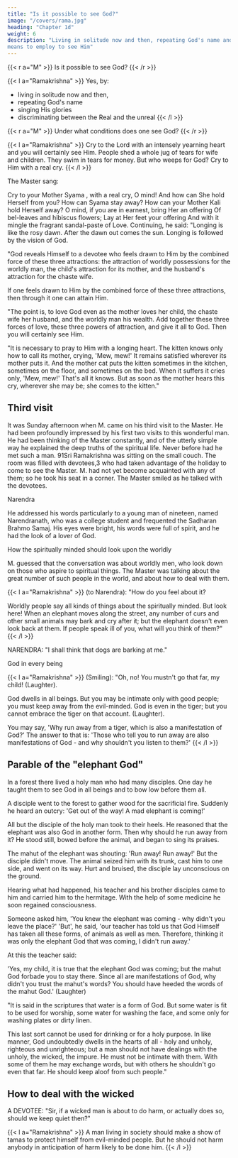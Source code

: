 ```yaml
---
title: "Is it possible to see God?"
image: "/covers/rama.jpg"
heading: "Chapter 1d"
weight: 6
description: "Living in solitude now and then, repeating God's name and singing His glories, and discriminating between the Real and the unreal - these are the
means to employ to see Him"
---
```




{{< r a="M" >}}
Is it possible to see God?
{{< /r >}}


{{< l a="Ramakrishna" >}}
Yes, by:
- living in solitude now and then,
- repeating God's name
- singing His glories
- discriminating between the Real and the unreal
{{< /l >}}


{{< r a="M" >}}
Under what conditions does one see God?
{{< /r >}}


{{< l a="Ramakrishna" >}}
Cry to the Lord with an intensely yearning heart and you will certainly see Him. People shed a whole jug of tears for wife and children. They swim in tears for
money. But who weeps for God? Cry to Him with a real cry.
{{< /l >}}


The Master sang:

Cry to your Mother Syama , with a real cry, O mind!
And how can She hold Herself from you?
How can Syama stay away?
How can your Mother Kali hold Herself away?
O mind, if you are in earnest, bring Her an offering
Of bel-leaves and hibiscus flowers;
Lay at Her feet your offering
And with it mingle the fragrant sandal-paste of Love.
Continuing, he said: "Longing is like the rosy dawn. After the dawn out comes the sun.
Longing is followed by the vision of God.

"God reveals Himself to a devotee who feels drawn to Him by the combined force of these three attractions: the attraction of worldly possessions for the worldly man, the
child's attraction for its mother, and the husband's attraction for the chaste wife. 

If one feels drawn to Him by the combined force of these three attractions, then through it one can attain Him.

"The point is, to love God even as the mother loves her child, the chaste wife her husband, and the worldly man his wealth. Add together these three forces of love, these
three powers of attraction, and give it all to God. Then you will certainly see Him.

"It is necessary to pray to Him with a longing heart. The kitten knows only how to call its mother, crying, 'Mew, mew!' It remains satisfied wherever its mother puts it. And the mother cat puts the kitten sometimes in the kitchen, sometimes on the floor, and sometimes on the bed. When it suffers it cries only, 'Mew, mew!' That's all it knows.
But as soon as the mother hears this cry, wherever she may be; she comes to the kitten."

## Third visit

It was Sunday afternoon when M. came on his third visit to the Master. He had been
profoundly impressed by his first two visits to this wonderful man. He had been thinking
of the Master constantly, and of the utterly simple way he explained the deep truths of
the spiritual life. Never before had he met such a man.
91Sri Ramakrishna was sitting on the small couch. The room was filled with devotees,3
who had taken advantage of the holiday to come to see the Master. M. had not yet
become acquainted with any of them; so he took his seat in a corner. The Master smiled
as he talked with the devotees.

Narendra

He addressed his words particularly to a young man of nineteen, named Narendranath, who was a college student and frequented the Sadharan Brahmo Samaj. His eyes were
bright, his words were full of spirit, and he had the look of a lover of God.

How the spiritually minded should look upon the worldly


M. guessed that the conversation was about worldly men, who look down on those who aspire to spiritual things. The Master was talking about the great number of such people
in the world, and about how to deal with them. 


{{< l a="Ramakrishna" >}}
(to Narendra): "How do you feel about it? 

Worldly people say all kinds of things about the spiritually minded. But look here! When an elephant moves along the street,
any number of curs and other small animals may bark and cry after it; but the elephant doesn't even look back at them. If people speak ill of you, what will you think of them?" 
{{< /l >}}


NARENDRA: "I shall think that dogs are barking at me."

God in every being

{{< l a="Ramakrishna" >}}
(Smiling): "Oh, no! You mustn't go that far, my child! (Laughter). 

God dwells in all beings. But you may be intimate only with good people; you must keep away from
the evil-minded. God is even in the tiger; but you cannot embrace the tiger on that account. (Laughter). 

You may say, 'Why run away from a tiger, which is also a
manifestation of God?' The answer to that is: 'Those who tell you to run away are also
manifestations of God - and why shouldn't you listen to them?'
{{< /l >}}



## Parable of the "elephant God"

In a forest there lived a holy man who had many disciples. One day he taught them to see God in all beings and to bow low before them all. 

A disciple went to the forest to gather wood for the sacrificial fire. Suddenly he heard an outcry: 'Get out of the way! A mad elephant is coming!' 

All but the disciple of the holy man took to their heels. He reasoned that the elephant was also God in another form. Then why should he run away from it? He stood still, bowed before the animal, and began to sing its praises. 

The mahut of the elephant was shouting: 'Run away! Run away!' But the disciple didn't move. The animal seized him with its trunk, cast him to one side, and went on its way. Hurt and bruised, the disciple lay unconscious on the ground. 

Hearing what had happened, his teacher and his brother disciples came to him and carried him to the hermitage. With the help of some medicine
he soon regained consciousness. 

Someone asked him, 'You knew the elephant was coming - why didn't you leave the place?' 'But', he said, 'our teacher has told us that God Himself has taken all these forms, of animals as well as men. Therefore, thinking it was only the elephant God that was coming, I didn't run away.' 

At this the teacher said:

'Yes, my child, it is true that the elephant God was coming; but the mahut God forbade you to stay there. Since all are manifestations of God, why didn't you trust the mahut's words? You should have heeded the words of the mahut God.' (Laughter)

"It is said in the scriptures that water is a form of God. But some water is fit to be used for worship, some water for washing the face, and some only for washing plates or dirty linen. 

This last sort cannot be used for drinking or for a holy purpose. In like manner, God undoubtedly dwells in the hearts of all - holy and unholy, righteous and
unrighteous; but a man should not have dealings with the unholy, the wicked, the impure. He must not be intimate with them. With some of them he may exchange
words, but with others he shouldn't go even that far. He should keep aloof from such people."


## How to deal with the wicked

A DEVOTEE: "Sir, if a wicked man is about to do harm, or actually does so, should we keep quiet then?"


{{< l a="Ramakrishna" >}}
A man living in society should make a show of tamas to protect himself from evil-minded people. But he should not harm anybody in anticipation of harm likely to be
done him.
{{< /l >}}

